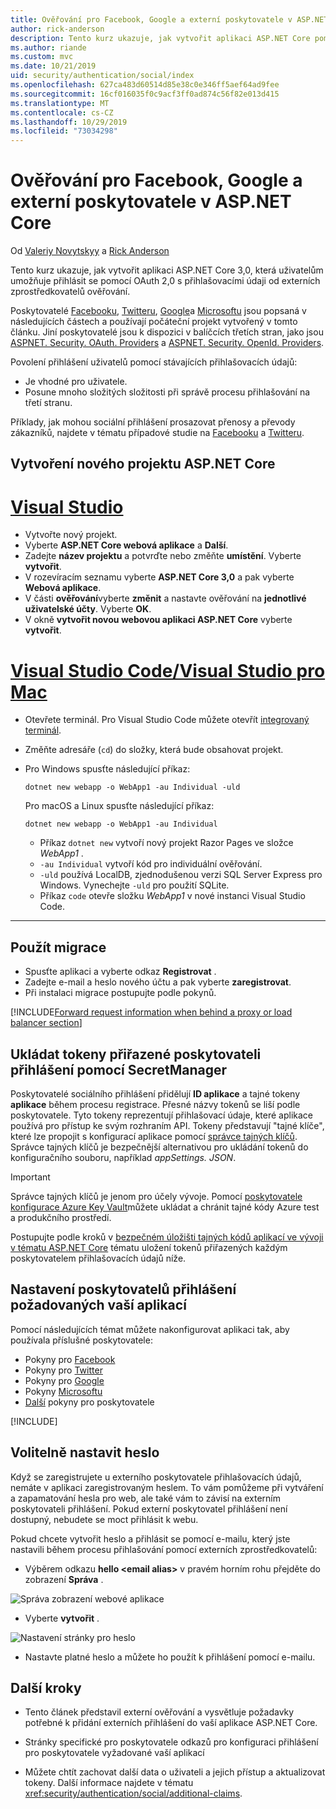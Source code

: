```yaml
---
title: Ověřování pro Facebook, Google a externí poskytovatele v ASP.NET Core
author: rick-anderson
description: Tento kurz ukazuje, jak vytvořit aplikaci ASP.NET Core pomocí OAuth 2,0 s externími poskytovateli ověřování.
ms.author: riande
ms.custom: mvc
ms.date: 10/21/2019
uid: security/authentication/social/index
ms.openlocfilehash: 627ca483d60514d85e38c0e346ff5aef64ad9fee
ms.sourcegitcommit: 16cf016035f0c9acf3ff0ad874c56f82e013d415
ms.translationtype: MT
ms.contentlocale: cs-CZ
ms.lasthandoff: 10/29/2019
ms.locfileid: "73034298"
---
```

# <a name="facebook-google-and-external-provider-authentication-in-aspnet-core"></a>Ověřování pro Facebook, Google a externí poskytovatele v ASP.NET Core

Od [Valeriy Novytskyy](https://github.com/01binary) a [Rick Anderson](https://twitter.com/RickAndMSFT)

Tento kurz ukazuje, jak vytvořit aplikaci ASP.NET Core 3,0, která uživatelům umožňuje přihlásit se pomocí OAuth 2,0 s přihlašovacími údaji od externích zprostředkovatelů ověřování.

Poskytovatelé [Facebooku](xref:security/authentication/facebook-logins), [Twitteru](xref:security/authentication/twitter-logins), [Google](xref:security/authentication/google-logins)a [Microsoftu](xref:security/authentication/microsoft-logins) jsou popsaná v následujících částech a používají počáteční projekt vytvořený v tomto článku. Jiní poskytovatelé jsou k dispozici v balíčcích třetích stran, jako jsou [ASPNET. Security. OAuth. Providers](https://github.com/aspnet-contrib/AspNet.Security.OAuth.Providers) a [ASPNET. Security. OpenId. Providers](https://github.com/aspnet-contrib/AspNet.Security.OpenId.Providers).

Povolení přihlášení uživatelů pomocí stávajících přihlašovacích údajů:

* Je vhodné pro uživatele.
* Posune mnoho složitých složitosti při správě procesu přihlašování na třetí stranu.

Příklady, jak mohou sociální přihlášení prosazovat přenosy a převody zákazníků, najdete v tématu případové studie na [Facebooku](https://www.facebook.com/unsupportedbrowser) a [Twitteru](https://dev.twitter.com/resources/case-studies).

## <a name="create-a-new-aspnet-core-project"></a>Vytvoření nového projektu ASP.NET Core

# <a name="visual-studiotabvisual-studio"></a>[Visual Studio](#tab/visual-studio)

* Vytvořte nový projekt.
* Vyberte **ASP.NET Core webová aplikace** a **Další**.
* Zadejte **název projektu** a potvrďte nebo změňte **umístění**. Vyberte **vytvořit**.
* V rozevíracím seznamu vyberte **ASP.NET Core 3,0** a pak vyberte **Webová aplikace**.
* V části **ověřování**vyberte **změnit** a nastavte ověřování na **jednotlivé uživatelské účty**. Vyberte **OK**.
* V okně **vytvořit novou webovou aplikaci ASP.NET Core** vyberte **vytvořit**.

# <a name="visual-studio-code--visual-studio-for-mactabvisual-studio-codevisual-studio-mac"></a>[Visual Studio Code/Visual Studio pro Mac](#tab/visual-studio-code+visual-studio-mac)

* Otevřete terminál.  Pro Visual Studio Code můžete otevřít [integrovaný terminál](https://code.visualstudio.com/docs/editor/integrated-terminal).

* Změňte adresáře (`cd`) do složky, která bude obsahovat projekt.

* Pro Windows spusťte následující příkaz:

  ```dotnetcli
  dotnet new webapp -o WebApp1 -au Individual -uld
  ```

  Pro macOS a Linux spusťte následující příkaz:

  ```dotnetcli
  dotnet new webapp -o WebApp1 -au Individual
  ```

  * Příkaz `dotnet new` vytvoří nový projekt Razor Pages ve složce *WebApp1* .
  * `-au Individual` vytvoří kód pro individuální ověřování.
  * `-uld` používá LocalDB, zjednodušenou verzi SQL Server Express pro Windows. Vynechejte `-uld` pro použití SQLite.
  * Příkaz `code` otevře složku *WebApp1* v nové instanci Visual Studio Code.

---

## <a name="apply-migrations"></a>Použít migrace

* Spusťte aplikaci a vyberte odkaz **Registrovat** .
* Zadejte e-mail a heslo nového účtu a pak vyberte **zaregistrovat**.
* Při instalaci migrace postupujte podle pokynů.

[!INCLUDE[Forward request information when behind a proxy or load balancer section](includes/forwarded-headers-middleware.md)]

## <a name="use-secretmanager-to-store-tokens-assigned-by-login-providers"></a>Ukládat tokeny přiřazené poskytovateli přihlášení pomocí SecretManager

Poskytovatelé sociálního přihlášení přidělují **ID aplikace** a tajné tokeny **aplikace** během procesu registrace. Přesné názvy tokenů se liší podle poskytovatele. Tyto tokeny reprezentují přihlašovací údaje, které aplikace používá pro přístup ke svým rozhraním API. Tokeny představují "tajné klíče", které lze propojit s konfigurací aplikace pomocí [správce tajných klíčů](xref:security/app-secrets#secret-manager). Správce tajných klíčů je bezpečnější alternativou pro ukládání tokenů do konfiguračního souboru, například *appSettings. JSON*.

> [!IMPORTANT]
> Správce tajných klíčů je jenom pro účely vývoje. Pomocí [poskytovatele konfigurace Azure Key Vault](xref:security/key-vault-configuration)můžete ukládat a chránit tajné kódy Azure test a produkčního prostředí.

Postupujte podle kroků v [bezpečném úložišti tajných kódů aplikací ve vývoji v tématu ASP.NET Core](xref:security/app-secrets) tématu uložení tokenů přiřazených každým poskytovatelem přihlašovacích údajů níže.

## <a name="setup-login-providers-required-by-your-application"></a>Nastavení poskytovatelů přihlášení požadovaných vaší aplikací

Pomocí následujících témat můžete nakonfigurovat aplikaci tak, aby používala příslušné poskytovatele:

* Pokyny pro [Facebook](xref:security/authentication/facebook-logins)
* Pokyny pro [Twitter](xref:security/authentication/twitter-logins)
* Pokyny pro [Google](xref:security/authentication/google-logins)
* Pokyny [Microsoftu](xref:security/authentication/microsoft-logins)
* [Další](xref:security/authentication/otherlogins) pokyny pro poskytovatele

[!INCLUDE[](includes/chain-auth-providers.md)]

## <a name="optionally-set-password"></a>Volitelně nastavit heslo

Když se zaregistrujete u externího poskytovatele přihlašovacích údajů, nemáte v aplikaci zaregistrovaným heslem. To vám pomůžeme při vytváření a zapamatování hesla pro web, ale také vám to závisí na externím poskytovateli přihlášení. Pokud externí poskytovatel přihlášení není dostupný, nebudete se moct přihlásit k webu.

Pokud chcete vytvořit heslo a přihlásit se pomocí e-mailu, který jste nastavili během procesu přihlašování pomocí externích zprostředkovatelů:

* Výběrem odkazu **hello &lt;email alias&gt;** v pravém horním rohu přejděte do zobrazení **Správa** .

![Správa zobrazení webové aplikace](index/_static/pass1a.png)

* Vyberte **vytvořit** .

![Nastavení stránky pro heslo](index/_static/pass2a.png)

* Nastavte platné heslo a můžete ho použít k přihlášení pomocí e-mailu.

## <a name="next-steps"></a>Další kroky

* Tento článek představil externí ověřování a vysvětluje požadavky potřebné k přidání externích přihlášení do vaší aplikace ASP.NET Core.

* Stránky specifické pro poskytovatele odkazů pro konfiguraci přihlášení pro poskytovatele vyžadované vaší aplikací

* Můžete chtít zachovat další data o uživateli a jejich přístup a aktualizovat tokeny. Další informace najdete v tématu <xref:security/authentication/social/additional-claims>.
